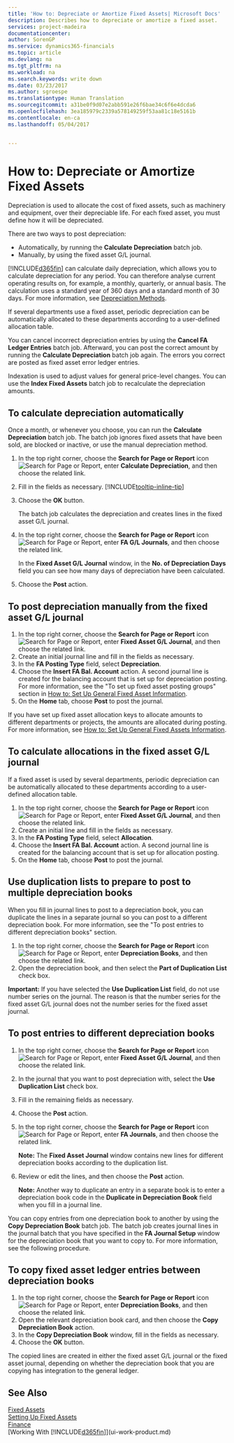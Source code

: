 ```yaml
---
title: 'How to: Depreciate or Amortize Fixed Assets| Microsoft Docs'
description: Describes how to depreciate or amortize a fixed asset.
services: project-madeira
documentationcenter: 
author: SorenGP
ms.service: dynamics365-financials
ms.topic: article
ms.devlang: na
ms.tgt_pltfrm: na
ms.workload: na
ms.search.keywords: write down
ms.date: 03/23/2017
ms.author: sgroespe
ms.translationtype: Human Translation
ms.sourcegitcommit: a31be0f9d07e2abb591e26f6bae34c6f6e4dcda6
ms.openlocfilehash: 3ea185979c2339a578149259f53aa81c18e5161b
ms.contentlocale: en-ca
ms.lasthandoff: 05/04/2017


---
```

# <a name="how-to-depreciate-or-amortize-fixed-assets"></a>How to: Depreciate or Amortize Fixed Assets
Depreciation is used to allocate the cost of fixed assets, such as machinery and equipment, over their depreciable life. For each fixed asset, you must define how it will be depreciated.  

 There are two ways to post depreciation:  

* Automatically, by running the **Calculate Depreciation** batch job.  
* Manually, by using the fixed asset G/L journal.  

[!INCLUDE[d365fin](includes/d365fin_md.md)] can calculate daily depreciation, which allows you to calculate depreciation for any period. You can therefore analyse current operating results on, for example, a monthly, quarterly, or annual basis. The calculation uses a standard year of 360 days and a standard month of 30 days. For more information, see [Depreciation Methods](fa-depreciation-methods.md).  

If several departments use a fixed asset, periodic depreciation can be automatically allocated to these departments according to a user-defined allocation table.  

You can cancel incorrect depreciation entries by using the **Cancel FA Ledger Entries** batch job. Afterward, you can post the correct amount by running the **Calculate Depreciation** batch job again. The errors you correct are posted as fixed asset error ledger entries.  

Indexation is used to adjust values for general price-level changes. You can use the **Index Fixed Assets** batch job to recalculate the depreciation amounts.  

## <a name="to-calculate-depreciation-automatically"></a>To calculate depreciation automatically
Once a month, or whenever you choose, you can run the **Calculate Depreciation** batch job. The batch job ignores fixed assets that have been sold, are blocked or inactive, or use the manual depreciation method.  

1. In the top right corner, choose the **Search for Page or Report** icon ![Search for Page or Report](media/ui-search/search_small.png "Search for Page or Report icon"), enter **Calculate Depreciation**, and then choose the related link.  
2. Fill in the fields as necessary. [!INCLUDE[tooltip-inline-tip](includes/tooltip-inline-tip_md.md)]  
3. Choose the **OK** button.  

    The batch job calculates the depreciation and creates lines in the fixed asset G/L journal.  
4. In the top right corner, choose the **Search for Page or Report** icon ![Search for Page or Report](media/ui-search/search_small.png "Search for Page or Report icon"), enter **FA G/L Journals**, and then choose the related link.  

    In the **Fixed Asset G/L Journal** window, in the **No. of Depreciation Days** field you can see how many days of depreciation have been calculated.  
5. Choose the **Post** action.  

## <a name="to-post-depreciation-manually-from-the-fixed-asset-gl-journal"></a>To post depreciation manually from the fixed asset G/L journal
1. In the top right corner, choose the **Search for Page or Report** icon ![Search for Page or Report](media/ui-search/search_small.png "Search for Page or Report icon"), enter **Fixed Asset G/L Journal**, and then choose the related link.  
2. Create an initial journal line and fill in the fields as necessary.  
3. In the **FA Posting Type** field, select **Depreciation**.  
4. Choose the **Insert FA Bal. Account** action. A second journal line is created for the balancing account that is set up for depreciation posting. For more information, see the "To set up fixed asset posting groups" section in [How to: Set Up General Fixed Asset Information](fa-how-setup-general.md).  
5. On the **Home** tab, choose **Post** to post the journal.  

If you have set up fixed asset allocation keys to allocate amounts to different departments or projects, the amounts are allocated during posting. For more information, see [How to: Set Up General Fixed Assets Information](fa-how-setup-general.md).  

## <a name="to-calculate-allocations-in-the-fixed-asset-gl-journal"></a>To calculate allocations in the fixed asset G/L journal
If a fixed asset is used by several departments, periodic depreciation can be automatically allocated to these departments according to a user-defined allocation table.  

1. In the top right corner, choose the **Search for Page or Report** icon ![Search for Page or Report](media/ui-search/search_small.png "Search for Page or Report icon"), enter **Fixed Asset G/L Journal**, and then choose the related link.  
2. Create an initial line and fill in the fields as necessary.
3. In the **FA Posting Type** field, select **Allocation**.  
4. Choose the **Insert FA Bal. Account** action. A second journal line is created for the balancing account that is set up for allocation posting.  
5. On the **Home** tab, choose **Post** to post the journal.  

## <a name="use-duplication-lists-to-prepare-to-post-to-multiple-depreciation-books"></a>Use duplication lists to prepare to post to multiple depreciation books
When you fill in journal lines to post to a depreciation book, you can duplicate the lines in a separate journal so you can post to a different depreciation book. For more information, see the "To post entries to different depreciation books" section.

1. In the top right corner, choose the **Search for Page or Report** icon ![Search for Page or Report](media/ui-search/search_small.png "Search for Page or Report icon"), enter **Depreciation Books**, and then choose the related link.  
2. Open the depreciation book, and then select the **Part of Duplication List** check box.  

**Important:** If you have selected the **Use Duplication List** field, do not use number series on the journal. The reason is that the number series for the fixed asset G/L journal does not the number series for the fixed asset journal.  

## <a name="to-post-entries-to-different-depreciation-books"></a>To post entries to different depreciation books
1. In the top right corner, choose the **Search for Page or Report** icon ![Search for Page or Report](media/ui-search/search_small.png "Search for Page or Report icon"), enter **Fixed Asset G/L Journal**, and then choose the related link.  
2. In the journal that you want to post depreciation with, select the **Use Duplication List** check box.  
3. Fill in the remaining fields as necessary.  
4. Choose the **Post** action.  
5. In the top right corner, choose the **Search for Page or Report** icon ![Search for Page or Report](media/ui-search/search_small.png "Search for Page or Report icon"), enter **FA Journals**, and then choose the related link.  

    **Note:** The **Fixed Asset Journal** window contains new lines for different depreciation books according to the duplication list.  
6. Review or edit the lines, and then choose the **Post** action.  

    **Note:** Another way to duplicate an entry in a separate book is to enter a depreciation book code in the **Duplicate in Depreciation Book** field when you fill in a journal line.  

You can copy entries from one depreciation book to another by using the **Copy Depreciation Book** batch job. The batch job creates journal lines in the journal batch that you have specified in the **FA Journal Setup** window for the depreciation book that you want to copy to. For more information, see the following procedure.  

## <a name="to-copy-fixed-asset-ledger-entries-between-depreciation-books"></a>To copy fixed asset ledger entries between depreciation books
1. In the top right corner, choose the **Search for Page or Report** icon ![Search for Page or Report](media/ui-search/search_small.png "Search for Page or Report icon"), enter **Depreciation Books**, and then choose the related link.  
2. Open the relevant depreciation book card, and then choose the **Copy Depreciation Book** action.  
3. In the **Copy Depreciation Book** window, fill in the fields as necessary.  
4. Choose the **OK** button.  

The copied lines are created in either the fixed asset G/L journal or the fixed asset journal, depending on whether the depreciation book that you are copying has integration to the general ledger.  

## <a name="see-also"></a>See Also
[Fixed Assets](fa-manage.md)  
[Setting Up Fixed Assets](fa-setup.md)  
[Finance](finance.md)  
[Working With [!INCLUDE[d365fin](includes/d365fin_md.md)]](ui-work-product.md)  

